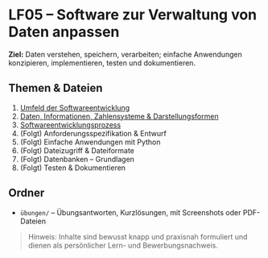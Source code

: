 # LF05 – Software zur Verwaltung von Daten anpassen


**Ziel:** Daten verstehen, speichern, verarbeiten; einfache Anwendungen konzipieren, implementieren, testen und dokumentieren.


## Themen & Dateien
1. [Umfeld der Softwareentwicklung](./01-umfeld-der-softwareentwicklung.md)
2. [Daten, Informationen, Zahlensysteme & Darstellungsformen](./02-daten-informationen-zahlensysteme-und-darstellungsformen.md)
3. [Softwareentwicklungsprozess](./03-softwareentwicklungsprozess.md)
4. (Folgt) Anforderungsspezifikation & Entwurf
5. (Folgt) Einfache Anwendungen mit Python
6. (Folgt) Dateizugriff & Dateiformate
7. (Folgt) Datenbanken – Grundlagen
8. (Folgt) Testen & Dokumentieren


## Ordner
- `übungen/` – Übungsantworten, Kurzlösungen, mit Screenshots oder PDF-Dateien


> Hinweis: Inhalte sind bewusst knapp und praxisnah formuliert und dienen als persönlicher Lern- und Bewerbungsnachweis.
